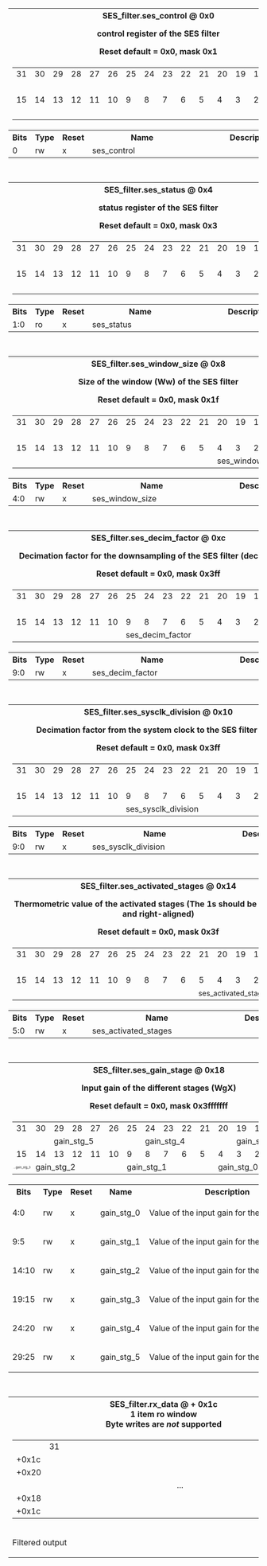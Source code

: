 <table class="regdef" id="Reg_ses_control">
 <tr>
  <th class="regdef" colspan=5>
   <div>SES_filter.ses_control @ 0x0</div>
   <div><p>control register of the SES filter</p></div>
   <div>Reset default = 0x0, mask 0x1</div>
  </th>
 </tr>
<tr><td colspan=5><table class="regpic"><tr><td class="bitnum">31</td><td class="bitnum">30</td><td class="bitnum">29</td><td class="bitnum">28</td><td class="bitnum">27</td><td class="bitnum">26</td><td class="bitnum">25</td><td class="bitnum">24</td><td class="bitnum">23</td><td class="bitnum">22</td><td class="bitnum">21</td><td class="bitnum">20</td><td class="bitnum">19</td><td class="bitnum">18</td><td class="bitnum">17</td><td class="bitnum">16</td></tr><tr><td class="unused" colspan=16>&nbsp;</td>
</tr>
<tr><td class="bitnum">15</td><td class="bitnum">14</td><td class="bitnum">13</td><td class="bitnum">12</td><td class="bitnum">11</td><td class="bitnum">10</td><td class="bitnum">9</td><td class="bitnum">8</td><td class="bitnum">7</td><td class="bitnum">6</td><td class="bitnum">5</td><td class="bitnum">4</td><td class="bitnum">3</td><td class="bitnum">2</td><td class="bitnum">1</td><td class="bitnum">0</td></tr><tr><td class="unused" colspan=15>&nbsp;</td>
<td class="fname" colspan=1 style="font-size:27.272727272727273%">ses_control</td>
</tr></table></td></tr>
<tr><th width=5%>Bits</th><th width=5%>Type</th><th width=5%>Reset</th><th>Name</th><th>Description</th></tr><tr><td class="regbits">0</td><td class="regperm">rw</td><td class="regrv">x</td><td class="regfn">ses_control</td><td class="regde"></td></table>
<br>
<table class="regdef" id="Reg_ses_status">
 <tr>
  <th class="regdef" colspan=5>
   <div>SES_filter.ses_status @ 0x4</div>
   <div><p>status register of the SES filter</p></div>
   <div>Reset default = 0x0, mask 0x3</div>
  </th>
 </tr>
<tr><td colspan=5><table class="regpic"><tr><td class="bitnum">31</td><td class="bitnum">30</td><td class="bitnum">29</td><td class="bitnum">28</td><td class="bitnum">27</td><td class="bitnum">26</td><td class="bitnum">25</td><td class="bitnum">24</td><td class="bitnum">23</td><td class="bitnum">22</td><td class="bitnum">21</td><td class="bitnum">20</td><td class="bitnum">19</td><td class="bitnum">18</td><td class="bitnum">17</td><td class="bitnum">16</td></tr><tr><td class="unused" colspan=16>&nbsp;</td>
</tr>
<tr><td class="bitnum">15</td><td class="bitnum">14</td><td class="bitnum">13</td><td class="bitnum">12</td><td class="bitnum">11</td><td class="bitnum">10</td><td class="bitnum">9</td><td class="bitnum">8</td><td class="bitnum">7</td><td class="bitnum">6</td><td class="bitnum">5</td><td class="bitnum">4</td><td class="bitnum">3</td><td class="bitnum">2</td><td class="bitnum">1</td><td class="bitnum">0</td></tr><tr><td class="unused" colspan=14>&nbsp;</td>
<td class="fname" colspan=2 style="font-size:60.0%">ses_status</td>
</tr></table></td></tr>
<tr><th width=5%>Bits</th><th width=5%>Type</th><th width=5%>Reset</th><th>Name</th><th>Description</th></tr><tr><td class="regbits">1:0</td><td class="regperm">ro</td><td class="regrv">x</td><td class="regfn">ses_status</td><td class="regde"></td></table>
<br>
<table class="regdef" id="Reg_ses_window_size">
 <tr>
  <th class="regdef" colspan=5>
   <div>SES_filter.ses_window_size @ 0x8</div>
   <div><p>Size of the window (Ww) of the SES filter</p></div>
   <div>Reset default = 0x0, mask 0x1f</div>
  </th>
 </tr>
<tr><td colspan=5><table class="regpic"><tr><td class="bitnum">31</td><td class="bitnum">30</td><td class="bitnum">29</td><td class="bitnum">28</td><td class="bitnum">27</td><td class="bitnum">26</td><td class="bitnum">25</td><td class="bitnum">24</td><td class="bitnum">23</td><td class="bitnum">22</td><td class="bitnum">21</td><td class="bitnum">20</td><td class="bitnum">19</td><td class="bitnum">18</td><td class="bitnum">17</td><td class="bitnum">16</td></tr><tr><td class="unused" colspan=16>&nbsp;</td>
</tr>
<tr><td class="bitnum">15</td><td class="bitnum">14</td><td class="bitnum">13</td><td class="bitnum">12</td><td class="bitnum">11</td><td class="bitnum">10</td><td class="bitnum">9</td><td class="bitnum">8</td><td class="bitnum">7</td><td class="bitnum">6</td><td class="bitnum">5</td><td class="bitnum">4</td><td class="bitnum">3</td><td class="bitnum">2</td><td class="bitnum">1</td><td class="bitnum">0</td></tr><tr><td class="unused" colspan=11>&nbsp;</td>
<td class="fname" colspan=5>ses_window_size</td>
</tr></table></td></tr>
<tr><th width=5%>Bits</th><th width=5%>Type</th><th width=5%>Reset</th><th>Name</th><th>Description</th></tr><tr><td class="regbits">4:0</td><td class="regperm">rw</td><td class="regrv">x</td><td class="regfn">ses_window_size</td><td class="regde"></td></table>
<br>
<table class="regdef" id="Reg_ses_decim_factor">
 <tr>
  <th class="regdef" colspan=5>
   <div>SES_filter.ses_decim_factor @ 0xc</div>
   <div><p>Decimation factor for the downsampling of the SES filter (decim_factor)</p></div>
   <div>Reset default = 0x0, mask 0x3ff</div>
  </th>
 </tr>
<tr><td colspan=5><table class="regpic"><tr><td class="bitnum">31</td><td class="bitnum">30</td><td class="bitnum">29</td><td class="bitnum">28</td><td class="bitnum">27</td><td class="bitnum">26</td><td class="bitnum">25</td><td class="bitnum">24</td><td class="bitnum">23</td><td class="bitnum">22</td><td class="bitnum">21</td><td class="bitnum">20</td><td class="bitnum">19</td><td class="bitnum">18</td><td class="bitnum">17</td><td class="bitnum">16</td></tr><tr><td class="unused" colspan=16>&nbsp;</td>
</tr>
<tr><td class="bitnum">15</td><td class="bitnum">14</td><td class="bitnum">13</td><td class="bitnum">12</td><td class="bitnum">11</td><td class="bitnum">10</td><td class="bitnum">9</td><td class="bitnum">8</td><td class="bitnum">7</td><td class="bitnum">6</td><td class="bitnum">5</td><td class="bitnum">4</td><td class="bitnum">3</td><td class="bitnum">2</td><td class="bitnum">1</td><td class="bitnum">0</td></tr><tr><td class="unused" colspan=6>&nbsp;</td>
<td class="fname" colspan=10>ses_decim_factor</td>
</tr></table></td></tr>
<tr><th width=5%>Bits</th><th width=5%>Type</th><th width=5%>Reset</th><th>Name</th><th>Description</th></tr><tr><td class="regbits">9:0</td><td class="regperm">rw</td><td class="regrv">x</td><td class="regfn">ses_decim_factor</td><td class="regde"></td></table>
<br>
<table class="regdef" id="Reg_ses_sysclk_division">
 <tr>
  <th class="regdef" colspan=5>
   <div>SES_filter.ses_sysclk_division @ 0x10</div>
   <div><p>Decimation factor from the system clock to the SES filter clock</p></div>
   <div>Reset default = 0x0, mask 0x3ff</div>
  </th>
 </tr>
<tr><td colspan=5><table class="regpic"><tr><td class="bitnum">31</td><td class="bitnum">30</td><td class="bitnum">29</td><td class="bitnum">28</td><td class="bitnum">27</td><td class="bitnum">26</td><td class="bitnum">25</td><td class="bitnum">24</td><td class="bitnum">23</td><td class="bitnum">22</td><td class="bitnum">21</td><td class="bitnum">20</td><td class="bitnum">19</td><td class="bitnum">18</td><td class="bitnum">17</td><td class="bitnum">16</td></tr><tr><td class="unused" colspan=16>&nbsp;</td>
</tr>
<tr><td class="bitnum">15</td><td class="bitnum">14</td><td class="bitnum">13</td><td class="bitnum">12</td><td class="bitnum">11</td><td class="bitnum">10</td><td class="bitnum">9</td><td class="bitnum">8</td><td class="bitnum">7</td><td class="bitnum">6</td><td class="bitnum">5</td><td class="bitnum">4</td><td class="bitnum">3</td><td class="bitnum">2</td><td class="bitnum">1</td><td class="bitnum">0</td></tr><tr><td class="unused" colspan=6>&nbsp;</td>
<td class="fname" colspan=10>ses_sysclk_division</td>
</tr></table></td></tr>
<tr><th width=5%>Bits</th><th width=5%>Type</th><th width=5%>Reset</th><th>Name</th><th>Description</th></tr><tr><td class="regbits">9:0</td><td class="regperm">rw</td><td class="regrv">x</td><td class="regfn">ses_sysclk_division</td><td class="regde"></td></table>
<br>
<table class="regdef" id="Reg_ses_activated_stages">
 <tr>
  <th class="regdef" colspan=5>
   <div>SES_filter.ses_activated_stages @ 0x14</div>
   <div><p>Thermometric value of the activated stages (The 1s should be contiguous and right-aligned)</p></div>
   <div>Reset default = 0x0, mask 0x3f</div>
  </th>
 </tr>
<tr><td colspan=5><table class="regpic"><tr><td class="bitnum">31</td><td class="bitnum">30</td><td class="bitnum">29</td><td class="bitnum">28</td><td class="bitnum">27</td><td class="bitnum">26</td><td class="bitnum">25</td><td class="bitnum">24</td><td class="bitnum">23</td><td class="bitnum">22</td><td class="bitnum">21</td><td class="bitnum">20</td><td class="bitnum">19</td><td class="bitnum">18</td><td class="bitnum">17</td><td class="bitnum">16</td></tr><tr><td class="unused" colspan=16>&nbsp;</td>
</tr>
<tr><td class="bitnum">15</td><td class="bitnum">14</td><td class="bitnum">13</td><td class="bitnum">12</td><td class="bitnum">11</td><td class="bitnum">10</td><td class="bitnum">9</td><td class="bitnum">8</td><td class="bitnum">7</td><td class="bitnum">6</td><td class="bitnum">5</td><td class="bitnum">4</td><td class="bitnum">3</td><td class="bitnum">2</td><td class="bitnum">1</td><td class="bitnum">0</td></tr><tr><td class="unused" colspan=10>&nbsp;</td>
<td class="fname" colspan=6 style="font-size:90.0%">ses_activated_stages</td>
</tr></table></td></tr>
<tr><th width=5%>Bits</th><th width=5%>Type</th><th width=5%>Reset</th><th>Name</th><th>Description</th></tr><tr><td class="regbits">5:0</td><td class="regperm">rw</td><td class="regrv">x</td><td class="regfn">ses_activated_stages</td><td class="regde"></td></table>
<br>
<table class="regdef" id="Reg_ses_gain_stage">
 <tr>
  <th class="regdef" colspan=5>
   <div>SES_filter.ses_gain_stage @ 0x18</div>
   <div><p>Input gain of the different stages (WgX)</p></div>
   <div>Reset default = 0x0, mask 0x3fffffff</div>
  </th>
 </tr>
<tr><td colspan=5><table class="regpic"><tr><td class="bitnum">31</td><td class="bitnum">30</td><td class="bitnum">29</td><td class="bitnum">28</td><td class="bitnum">27</td><td class="bitnum">26</td><td class="bitnum">25</td><td class="bitnum">24</td><td class="bitnum">23</td><td class="bitnum">22</td><td class="bitnum">21</td><td class="bitnum">20</td><td class="bitnum">19</td><td class="bitnum">18</td><td class="bitnum">17</td><td class="bitnum">16</td></tr><tr><td class="unused" colspan=2>&nbsp;</td>
<td class="fname" colspan=5>gain_stg_5</td>
<td class="fname" colspan=5>gain_stg_4</td>
<td class="fname" colspan=4>gain_stg_3...</td>
</tr>
<tr><td class="bitnum">15</td><td class="bitnum">14</td><td class="bitnum">13</td><td class="bitnum">12</td><td class="bitnum">11</td><td class="bitnum">10</td><td class="bitnum">9</td><td class="bitnum">8</td><td class="bitnum">7</td><td class="bitnum">6</td><td class="bitnum">5</td><td class="bitnum">4</td><td class="bitnum">3</td><td class="bitnum">2</td><td class="bitnum">1</td><td class="bitnum">0</td></tr><tr><td class="fname" colspan=1 style="font-size:23.076923076923077%">...gain_stg_3</td>
<td class="fname" colspan=5>gain_stg_2</td>
<td class="fname" colspan=5>gain_stg_1</td>
<td class="fname" colspan=5>gain_stg_0</td>
</tr></table></td></tr>
<tr><th width=5%>Bits</th><th width=5%>Type</th><th width=5%>Reset</th><th>Name</th><th>Description</th></tr><tr><td class="regbits">4:0</td><td class="regperm">rw</td><td class="regrv">x</td><td class="regfn">gain_stg_0</td><td class="regde"><p>Value of the input gain for the stage no 0</p></td><tr><td class="regbits">9:5</td><td class="regperm">rw</td><td class="regrv">x</td><td class="regfn">gain_stg_1</td><td class="regde"><p>Value of the input gain for the stage no 1</p></td><tr><td class="regbits">14:10</td><td class="regperm">rw</td><td class="regrv">x</td><td class="regfn">gain_stg_2</td><td class="regde"><p>Value of the input gain for the stage no 2</p></td><tr><td class="regbits">19:15</td><td class="regperm">rw</td><td class="regrv">x</td><td class="regfn">gain_stg_3</td><td class="regde"><p>Value of the input gain for the stage no 3</p></td><tr><td class="regbits">24:20</td><td class="regperm">rw</td><td class="regrv">x</td><td class="regfn">gain_stg_4</td><td class="regde"><p>Value of the input gain for the stage no 4</p></td><tr><td class="regbits">29:25</td><td class="regperm">rw</td><td class="regrv">x</td><td class="regfn">gain_stg_5</td><td class="regde"><p>Value of the input gain for the stage no 5</p></td></table>
<br>
<table class="regdef" id="Reg_rx_data">
  <tr>
    <th class="regdef">
      <div>SES_filter.rx_data @ + 0x1c</div>
      <div>1 item ro window</div>
      <div>Byte writes are <i>not</i> supported</div>
    </th>
  </tr>
<tr><td><table class="regpic"><tr><td width="10%"></td><td class="bitnum">31</td><td class="bitnum"></td><td class="bitnum"></td><td class="bitnum"></td><td class="bitnum"></td><td class="bitnum"></td><td class="bitnum"></td><td class="bitnum"></td><td class="bitnum"></td><td class="bitnum"></td><td class="bitnum"></td><td class="bitnum"></td><td class="bitnum"></td><td class="bitnum"></td><td class="bitnum"></td><td class="bitnum"></td><td class="bitnum"></td><td class="bitnum"></td><td class="bitnum"></td><td class="bitnum"></td><td class="bitnum"></td><td class="bitnum"></td><td class="bitnum"></td><td class="bitnum"></td><td class="bitnum"></td><td class="bitnum"></td><td class="bitnum"></td><td class="bitnum"></td><td class="bitnum"></td><td class="bitnum"></td><td class="bitnum"></td><td class="bitnum">0</td></tr><tr><td class="regbits">+0x1c</td><td class="fname" colspan=32>&nbsp;</td>
</tr><tr><td class="regbits">+0x20</td><td class="fname" colspan=32>&nbsp;</td>
</tr><tr><td>&nbsp;</td><td align=center colspan=32>...</td></tr><tr><td class="regbits">+0x18</td><td class="fname" colspan=32>&nbsp;</td>
</tr><tr><td class="regbits">+0x1c</td><td class="fname" colspan=32>&nbsp;</td>
</tr></td></tr></table><tr><td class="regde"><p>Filtered output</p></td></tr></table>
<br>

